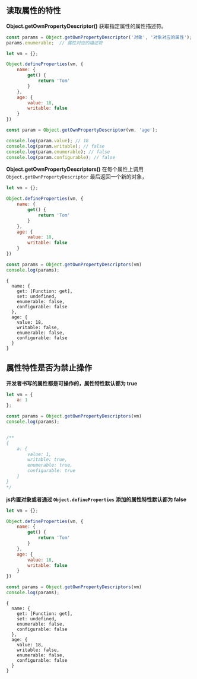 ## 读取属性的特性

**Object.getOwnPropertyDescriptor()** 获取指定属性的属性描述符。

```js
const params = Object.getOwnPropertyDescriptor('对象', '对象对应的属性');
params.enumerable;	// 属性对应的描述符
```

```js
let vm = {};

Object.defineProperties(vm, {
    name: {
        get() {
            return 'Tom'
        }
    },
    age: {
        value: 18,
        writable: false
    }
})

const param = Object.getOwnPropertyDescriptor(vm, 'age');

console.log(param.value); // 18
console.log(param.writable); // false
console.log(param.enumerable); // false
console.log(param.configurable); // false
```



**Object.getOwnPropertyDescriptors()**  在每个属性上调用 `Object.getOwnPropertyDescriptor` 最后返回一个新的对象，

```js
let vm = {};

Object.defineProperties(vm, {
    name: {
        get() {
            return 'Tom'
        }
    },
    age: {
        value: 18,
        writable: false
    }
})

const params = Object.getOwnPropertyDescriptors(vm)
console.log(params);
```

```
{
  name: {
    get: [Function: get],
    set: undefined,
    enumerable: false,
    configurable: false
  },
  age: {
    value: 18,
    writable: false,
    enumerable: false,
    configurable: false
  }
}
```



## 属性特性是否为禁止操作

**开发者书写的属性都是可操作的，属性特性默认都为 true**

```js
let vm = {
    a: 1
};

const params = Object.getOwnPropertyDescriptors(vm)
console.log(params);


/**
{
    a: { 
        value: 1, 
        writable: true, 
        enumerable: true, 
        configurable: true 
    }
}
*/
```



**js内置对象或者通过 `Object.defineProperties` 添加的属性特性默认都为 false**

```js
let vm = {};

Object.defineProperties(vm, {
    name: {
        get() {
            return 'Tom'
        }
    },
    age: {
        value: 18,
        writable: false
    }
})

const params = Object.getOwnPropertyDescriptors(vm)
console.log(params);
```

```
{
  name: {
    get: [Function: get],
    set: undefined,
    enumerable: false,
    configurable: false
  },
  age: {
    value: 18,
    writable: false,
    enumerable: false,
    configurable: false
  }
}
```

